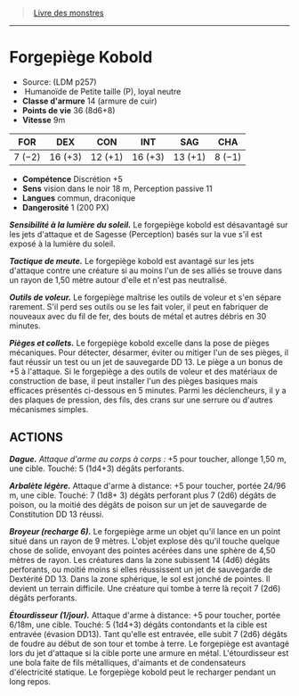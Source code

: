 ﻿> [Livre des monstres](tome_of_beasts.md)

---

# Forgepiège Kobold

- Source: (LDM p257)
-  Humanoïde de Petite taille (P), loyal neutre
- **Classe d'armure** 14 (armure de cuir)
- **Points de vie** 36 (8d6+8)
- **Vitesse** 9m

|FOR|DEX|CON|INT|SAG|CHA|
|---|---|---|---|---|---|
|7 (−2)|16 (+3)|12 (+1)|16 (+3)|13 (+1)|8 (−1)|

- **Compétence** Discrétion +5
- **Sens** vision dans le noir 18 m, Perception passive 11
- **Langues** commun, draconique
- **Dangerosité** 1 (200 PX)

**_Sensibilité à la lumière du soleil._** Le forgepiège kobold est désavantagé sur les jets d'attaque et de Sagesse (Perception) basés sur la vue s'il est exposé à la lumière du soleil.

**_Tactique de meute._** Le forgepiège kobold est avantagé sur les jets d'attaque contre une créature si au moins l'un de ses alliés se trouve dans un rayon de 1,50 mètre autour d'elle et n'est pas neutralisé.

**_Outils de voleur._** Le forgepiège maîtrise les outils de voleur et s'en sépare rarement. S'il perd ses outils ou se les fait voler, il peut en fabriquer de nouveaux avec du fil de fer, des bouts de métal et autres débris en 30 minutes.

**_Pièges et collets._** Le forgepiège kobold excelle dans la pose de pièges mécaniques. Pour détecter, désarmer, éviter ou mitiger l'un de ses pièges, il faut réussir un test ou un jet de sauvegarde DD 13. Le piège a un bonus de +5 à l'attaque. Si le forgepiège a des outils de voleur et des matériaux de construction de base, il peut installer l'un des pièges basiques mais efficaces présentés ci-dessous en 5 minutes. Parmi les déclencheurs, il y a des plaques de pression, des fils, des crans sur une serrure ou d'autres mécanismes simples.

## ACTIONS

**_Dague._** _Attaque d'arme au corps à corps :_ +5 pour toucher, allonge 1,50 m, une cible. Touché: 5 (1d4+3) dégâts perforants.

**_Arbalète légère._** Attaque d'arme à distance: +5 pour toucher, portée 24/96 m, une cible. Touché: 7 (1d8+ 3) dégâts perforant plus 7 (2d6) dégâts de poison, ou la moitié des dégâts de poison sur un jet de sauvegarde de Constitution DD 13 réussi.

**_Broyeur (recharge 6)._** Le forgepiège arme un objet qu'il lance en un point situé dans un rayon de 9 mètres. L'objet explose dès qu'il touche quelque chose de solide, envoyant des pointes acérées dans une sphère de 4,50 mètres de rayon. Les créatures dans la zone subissent 14 (4d6) dégâts perforants, ou moitié moins si elles réussissent un jet de sauvegarde de Dextérité DD 13. Dans la zone sphérique, le sol est jonché de pointes. Il devient un terrain difficile. Une créature qui tombe à terre là reçoit 7 (2d6) dégâts perforants.

**_Étourdisseur (1/jour)._** Attaque d'arme à distance: +5 pour toucher, portée 6/18m, une cible. Touché: 5 (1d4+3) dégâts contondants et la cible est entravée (évasion DD13). Tant qu'elle est entravée, elle subit 7 (2d6) dégâts de foudre au début de son tour et tombe à terre. Le forgepiège est avantagé lors du jet d'attaque si la cible porte une armure en métal. L'étourdisseur est une bola faite de fils métalliques, d'aimants et de condensateurs d'électricité statique. Le forgepiège kobold peut le recharger pendant un long repos.

